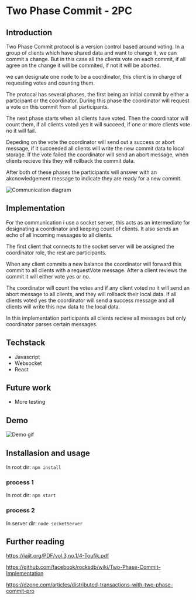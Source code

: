 # Two Phase Commit - 2PC

## Introduction

Two Phase Commit protocol is a version control based around voting. In a group of clients which have shared data and want to change it, we can commit a change. But in this case all the clients vote on each commit, if all agree on the change it will be commited, if not it will be aborted. 

we can designate one node to be a coordinator, this client is in charge of requesting votes and counting them.

The protocal has several phases, the first being an initial commit by either a participant or the coordinator.
During this phase the coordinator will request a vote on this commit from all participants.

The next phase starts when all clients have voted. Then the coordinator will count them, if all clients voted yes it will succeed, if one or more clients vote no it will fail.

Depeding on the vote the coordinator will send out a success or abort message, if it succeeded all clients will write the new commit data to local storage. If the vote failed the coordinator will send an abort message, when clients recieve this they will rollback the commit data.

After both of these phases the participants will answer with an akcnowledgement message to indicate they are ready for a new commit.

![Communication diagram](https://i.imgur.com/CaciI3z.png)

## Implementation

For the communication i use a socket server, this acts as an intermediate for designating a coordinator and keeping count of clients. It also sends an echo of all incoming messages to all clients.

The first client that connects to the socket server will be assigned the coordinator role, the rest are participants.

When any client commits a new balance the coordinator will forward this commit to all clients with a requestVote message.
After a client reviews the commit it will either vote yes or no.

The coordinator will count the votes and if any client voted no it will send an abort message to all clients, and they will rollback their local data. If all clients voted yes the coordinator will send a success message and all clients will write this new data to the local data.

In this implementation participants all clients recieve all messages but only coordinator parses certain messages.

## Techstack

- Javascript
- Websocket
- React

## Future work

- More testing

## Demo

![Demo gif](https://i.imgur.com/25Gf5uq.gif)

## Installasion and usage
In root dir: 
`npm install`

### process 1
In root dir: 
`npm start`

### process 2
In server dir:
`node socketServer`

## Further reading

https://iajit.org/PDF/vol.3,no.1/4-Toufik.pdf

https://github.com/facebook/rocksdb/wiki/Two-Phase-Commit-Implementation

https://dzone.com/articles/distributed-transactions-with-two-phase-commit-pro
